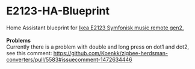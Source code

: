 # E2123-HA-Blueprint
Home Assistant blueprint for <a href="https://www.ikea.com/se/sv/manuals/symfonisk-ljudkontroll-gen-2__AA-2356375-2-2.pdf">Ikea E2123 Symfonisk music remote gen2.</a>
<br>
<br>
<b>Problems</b>
<br>
Currently there is a problem with double and long press on dot1 and dot2, see this comment: https://github.com/Koenkk/zigbee-herdsman-converters/pull/5583#issuecomment-1472634446
